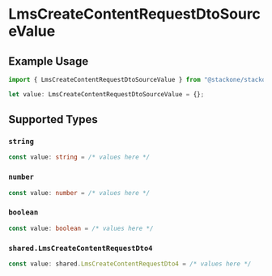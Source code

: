 # LmsCreateContentRequestDtoSourceValue

## Example Usage

```typescript
import { LmsCreateContentRequestDtoSourceValue } from "@stackone/stackone-client-ts/sdk/models/shared";

let value: LmsCreateContentRequestDtoSourceValue = {};
```

## Supported Types

### `string`

```typescript
const value: string = /* values here */
```

### `number`

```typescript
const value: number = /* values here */
```

### `boolean`

```typescript
const value: boolean = /* values here */
```

### `shared.LmsCreateContentRequestDto4`

```typescript
const value: shared.LmsCreateContentRequestDto4 = /* values here */
```

